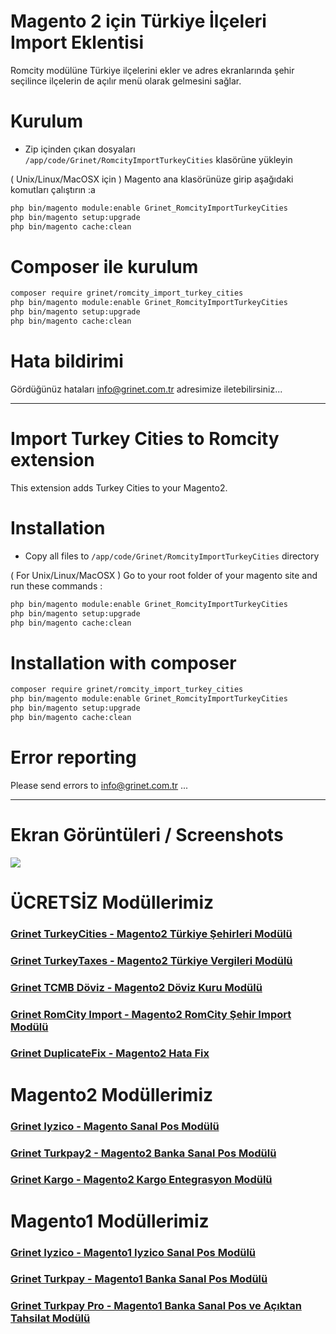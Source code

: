 # Magento 2 için Türkiye İlçeleri Import Eklentisi

Romcity modülüne Türkiye ilçelerini ekler ve adres ekranlarında şehir seçilince ilçelerin de açılır menü olarak gelmesini sağlar.

# Kurulum
 - Zip içinden çıkan dosyaları `/app/code/Grinet/RomcityImportTurkeyCities` klasörüne yükleyin

( Unix/Linux/MacOSX için ) 
Magento ana klasörünüze girip aşağıdaki komutları çalıştırın :a
```bash
php bin/magento module:enable Grinet_RomcityImportTurkeyCities
php bin/magento setup:upgrade
php bin/magento cache:clean
```

# Composer ile kurulum
```bash
composer require grinet/romcity_import_turkey_cities
php bin/magento module:enable Grinet_RomcityImportTurkeyCities
php bin/magento setup:upgrade
php bin/magento cache:clean
```

# Hata bildirimi

Gördüğünüz hataları info@grinet.com.tr adresimize iletebilirsiniz...

-----------------------------------------------------------------

# Import Turkey Cities to Romcity extension

This extension adds Turkey Cities to your Magento2.

# Installation
 - Copy all files to `/app/code/Grinet/RomcityImportTurkeyCities` directory

( For Unix/Linux/MacOSX ) 
Go to your root folder of your magento site and run these commands :
```bash
php bin/magento module:enable Grinet_RomcityImportTurkeyCities
php bin/magento setup:upgrade
php bin/magento cache:clean
```

# Installation with composer
```bash
composer require grinet/romcity_import_turkey_cities
php bin/magento module:enable Grinet_RomcityImportTurkeyCities
php bin/magento setup:upgrade
php bin/magento cache:clean
```

# Error reporting

Please send errors to info@grinet.com.tr ...

------------------------------------------------------------------
# Ekran Görüntüleri / Screenshots
<img src="http://grinet.com.tr/images/magento2_regions/frontend_addres_cities.png">

>
# **ÜCRETSİZ Modüllerimiz**
### [Grinet TurkeyCities - Magento2 Türkiye Şehirleri Modülü](https://github.com/grinet/Magento2_TurkeyCities)
### [Grinet TurkeyTaxes - Magento2 Türkiye Vergileri Modülü](https://github.com/grinet/Magento2_TurkeyTaxes)
### [Grinet TCMB Döviz - Magento2 Döviz Kuru Modülü](https://github.com/grinet/Magento2_TCMB_Doviz)
### [Grinet RomCity Import - Magento2 RomCity Şehir Import Modülü](https://github.com/grinet/Magento2_RomcityImportTurkeyCities)
### [Grinet DuplicateFix - Magento2 Hata Fix](https://github.com/grinet/Magento2-DuplicateFix)

>
# **Magento2 Modüllerimiz**

### [Grinet Iyzico - Magento Sanal Pos Modülü](https://magesanalpos.com/grinet-iyzico-magento-icin-sanal-pos-modulu-magento2)
### [Grinet Turkpay2 - Magento2 Banka Sanal Pos Modülü](https://magesanalpos.com/grinet-turkpay-magento-icin-sanal-pos-modulu-magento2)
### [Grinet Kargo - Magento2 Kargo Entegrasyon Modülü](https://magesanalpos.com/grinet-kargo-entegrasyon-modulu-magento-2)

>
# **Magento1 Modüllerimiz**

### [Grinet Iyzico - Magento1 Iyzico Sanal Pos Modülü](https://magesanalpos.com/grinet-iyzico-magento-icin-sanal-pos-modulu-magento1)
### [Grinet Turkpay - Magento1 Banka Sanal Pos Modülü](https://magesanalpos.com/grinet-turkpay-magento-icin-sanal-pos-modulu)
### [Grinet Turkpay Pro - Magento1 Banka Sanal Pos ve Açıktan Tahsilat Modülü](https://magesanalpos.com/grinet-turkpay-magento-icin-sanal-pos-modulu-pro)


